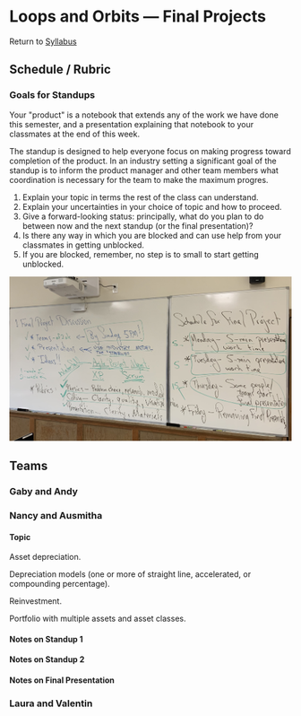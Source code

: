 # Loops and Orbits &mdash; Final Projects

Return to [Syllabus](http://physics.stmarys-ca.edu/faculty/brianhill/courses/Jan033/20J/index.html)

## Schedule / Rubric

### Goals for Standups

Your "product" is a notebook that extends any of the work we have done this semester, and a presentation explaining that notebook to your classmates at the end of this week.

The standup is designed to help everyone focus on making progress toward completion of the product. In an industry setting a significant goal of the standup is to inform the product manager and other team members what coordination is necessary for the team to make the maximum progres.

1. Explain your topic in terms the rest of the class can understand.
2. Explain your uncertainties in your choice of topic and how to proceed.
3. Give a forward-looking status: principally, what do you plan to do between now and the next standup (or the final presentation)?
4. Is there any way in which you are blocked and can use help from your classmates in getting unblocked.
5. If you are blocked, remember, no step is to small to start getting unblocked.

![Board Notes](./FinalProjectSchedule.jpeg)

## Teams

### Gaby and Andy



### Nancy and Ausmitha

#### Topic

Asset depreciation.

Depreciation models (one or more of straight line, accelerated, or compounding percentage).

Reinvestment.

Portfolio with multiple assets and asset classes.

#### Notes on Standup 1



#### Notes on Standup 2

#### Notes on Final Presentation



### Laura and Valentin
